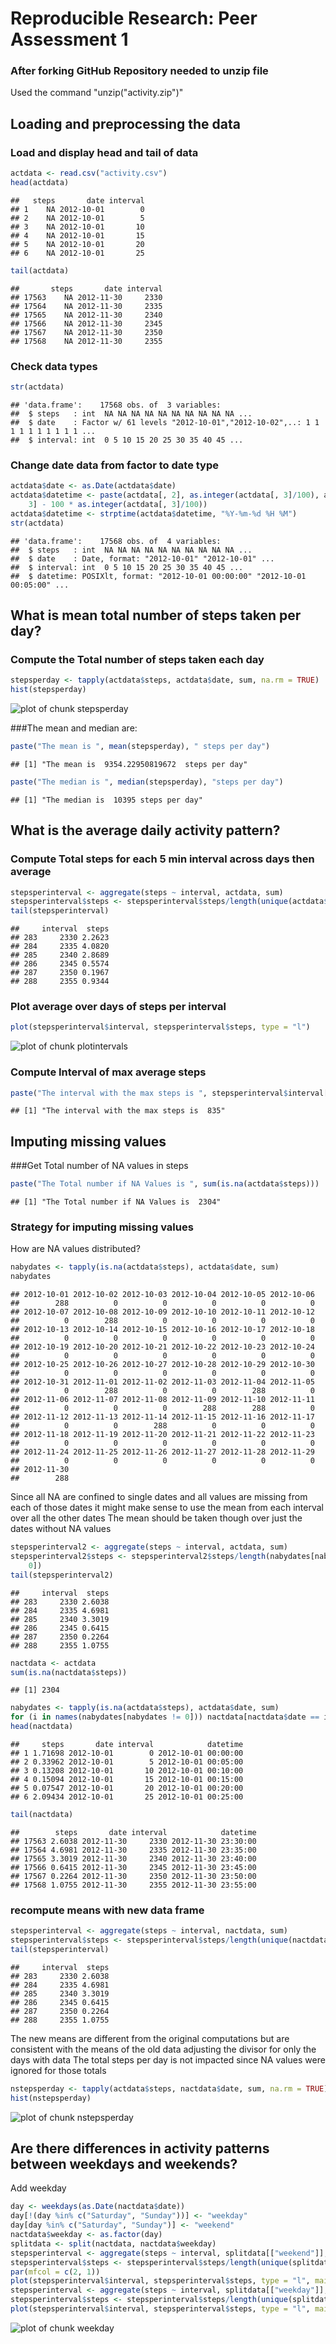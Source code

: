 # Reproducible Research: Peer Assessment 1

### After forking GitHub Repository needed to unzip file

Used the command "unzip("activity.zip")"

## Loading and preprocessing the data

### Load and display head and tail of data

```r
actdata <- read.csv("activity.csv")
head(actdata)
```

```
##   steps       date interval
## 1    NA 2012-10-01        0
## 2    NA 2012-10-01        5
## 3    NA 2012-10-01       10
## 4    NA 2012-10-01       15
## 5    NA 2012-10-01       20
## 6    NA 2012-10-01       25
```

```r
tail(actdata)
```

```
##       steps       date interval
## 17563    NA 2012-11-30     2330
## 17564    NA 2012-11-30     2335
## 17565    NA 2012-11-30     2340
## 17566    NA 2012-11-30     2345
## 17567    NA 2012-11-30     2350
## 17568    NA 2012-11-30     2355
```


### Check data types

```r
str(actdata)
```

```
## 'data.frame':	17568 obs. of  3 variables:
##  $ steps   : int  NA NA NA NA NA NA NA NA NA NA ...
##  $ date    : Factor w/ 61 levels "2012-10-01","2012-10-02",..: 1 1 1 1 1 1 1 1 1 1 ...
##  $ interval: int  0 5 10 15 20 25 30 35 40 45 ...
```


### Change date data from factor to date type

```r
actdata$date <- as.Date(actdata$date)
actdata$datetime <- paste(actdata[, 2], as.integer(actdata[, 3]/100), actdata[, 
    3] - 100 * as.integer(actdata[, 3]/100))
actdata$datetime <- strptime(actdata$datetime, "%Y-%m-%d %H %M")
str(actdata)
```

```
## 'data.frame':	17568 obs. of  4 variables:
##  $ steps   : int  NA NA NA NA NA NA NA NA NA NA ...
##  $ date    : Date, format: "2012-10-01" "2012-10-01" ...
##  $ interval: int  0 5 10 15 20 25 30 35 40 45 ...
##  $ datetime: POSIXlt, format: "2012-10-01 00:00:00" "2012-10-01 00:05:00" ...
```


## What is mean total number of steps taken per day?

### Compute the Total number of steps taken each day


```r
stepsperday <- tapply(actdata$steps, actdata$date, sum, na.rm = TRUE)
hist(stepsperday)
```

![plot of chunk stepsperday](figure/stepsperday.png) 


###The mean and median are:

```r
paste("The mean is ", mean(stepsperday), " steps per day")
```

```
## [1] "The mean is  9354.22950819672  steps per day"
```

```r
paste("The median is ", median(stepsperday), "steps per day")
```

```
## [1] "The median is  10395 steps per day"
```

## What is the average daily activity pattern?

### Compute Total steps for each 5 min interval across days then average


```r
stepsperinterval <- aggregate(steps ~ interval, actdata, sum)
stepsperinterval$steps <- stepsperinterval$steps/length(unique(actdata$date))
tail(stepsperinterval)
```

```
##     interval  steps
## 283     2330 2.2623
## 284     2335 4.0820
## 285     2340 2.8689
## 286     2345 0.5574
## 287     2350 0.1967
## 288     2355 0.9344
```


### Plot average over days of steps per interval


```r
plot(stepsperinterval$interval, stepsperinterval$steps, type = "l")
```

![plot of chunk plotintervals](figure/plotintervals.png) 


### Compute Interval of max average steps


```r
paste("The interval with the max steps is ", stepsperinterval$interval[which.max(stepsperinterval$steps)])
```

```
## [1] "The interval with the max steps is  835"
```


## Imputing missing values

###Get Total number of NA values in steps

```r
paste("The Total number if NA Values is ", sum(is.na(actdata$steps)))
```

```
## [1] "The Total number if NA Values is  2304"
```


### Strategy for imputing missing values

How are NA values distributed?

```r
nabydates <- tapply(is.na(actdata$steps), actdata$date, sum)
nabydates
```

```
## 2012-10-01 2012-10-02 2012-10-03 2012-10-04 2012-10-05 2012-10-06 
##        288          0          0          0          0          0 
## 2012-10-07 2012-10-08 2012-10-09 2012-10-10 2012-10-11 2012-10-12 
##          0        288          0          0          0          0 
## 2012-10-13 2012-10-14 2012-10-15 2012-10-16 2012-10-17 2012-10-18 
##          0          0          0          0          0          0 
## 2012-10-19 2012-10-20 2012-10-21 2012-10-22 2012-10-23 2012-10-24 
##          0          0          0          0          0          0 
## 2012-10-25 2012-10-26 2012-10-27 2012-10-28 2012-10-29 2012-10-30 
##          0          0          0          0          0          0 
## 2012-10-31 2012-11-01 2012-11-02 2012-11-03 2012-11-04 2012-11-05 
##          0        288          0          0        288          0 
## 2012-11-06 2012-11-07 2012-11-08 2012-11-09 2012-11-10 2012-11-11 
##          0          0          0        288        288          0 
## 2012-11-12 2012-11-13 2012-11-14 2012-11-15 2012-11-16 2012-11-17 
##          0          0        288          0          0          0 
## 2012-11-18 2012-11-19 2012-11-20 2012-11-21 2012-11-22 2012-11-23 
##          0          0          0          0          0          0 
## 2012-11-24 2012-11-25 2012-11-26 2012-11-27 2012-11-28 2012-11-29 
##          0          0          0          0          0          0 
## 2012-11-30 
##        288
```


Since all NA are confined to single dates and all values are missing from each of those dates it might make sense to use the mean from each interval over all the other dates
The mean should be taken though over just the dates without NA values


```r
stepsperinterval2 <- aggregate(steps ~ interval, actdata, sum)
stepsperinterval2$steps <- stepsperinterval2$steps/length(nabydates[nabydates == 
    0])
tail(stepsperinterval2)
```

```
##     interval  steps
## 283     2330 2.6038
## 284     2335 4.6981
## 285     2340 3.3019
## 286     2345 0.6415
## 287     2350 0.2264
## 288     2355 1.0755
```




```r
nactdata <- actdata
sum(is.na(nactdata$steps))
```

```
## [1] 2304
```

```r
nabydates <- tapply(is.na(actdata$steps), actdata$date, sum)
for (i in names(nabydates[nabydates != 0])) nactdata[nactdata$date == i, "steps"] <- stepsperinterval2$steps
head(nactdata)
```

```
##     steps       date interval            datetime
## 1 1.71698 2012-10-01        0 2012-10-01 00:00:00
## 2 0.33962 2012-10-01        5 2012-10-01 00:05:00
## 3 0.13208 2012-10-01       10 2012-10-01 00:10:00
## 4 0.15094 2012-10-01       15 2012-10-01 00:15:00
## 5 0.07547 2012-10-01       20 2012-10-01 00:20:00
## 6 2.09434 2012-10-01       25 2012-10-01 00:25:00
```

```r
tail(nactdata)
```

```
##        steps       date interval            datetime
## 17563 2.6038 2012-11-30     2330 2012-11-30 23:30:00
## 17564 4.6981 2012-11-30     2335 2012-11-30 23:35:00
## 17565 3.3019 2012-11-30     2340 2012-11-30 23:40:00
## 17566 0.6415 2012-11-30     2345 2012-11-30 23:45:00
## 17567 0.2264 2012-11-30     2350 2012-11-30 23:50:00
## 17568 1.0755 2012-11-30     2355 2012-11-30 23:55:00
```


### recompute means with new data frame

```r
stepsperinterval <- aggregate(steps ~ interval, nactdata, sum)
stepsperinterval$steps <- stepsperinterval$steps/length(unique(nactdata$date))
tail(stepsperinterval)
```

```
##     interval  steps
## 283     2330 2.6038
## 284     2335 4.6981
## 285     2340 3.3019
## 286     2345 0.6415
## 287     2350 0.2264
## 288     2355 1.0755
```


The new means are different from the original computations but are consistent with the means of the old data adjusting the divisor for only the days with data
The total steps per day is not impacted since NA values were ignored for those totals

```r
nstepsperday <- tapply(actdata$steps, nactdata$date, sum, na.rm = TRUE)
hist(nstepsperday)
```

![plot of chunk nstepsperday](figure/nstepsperday.png) 



## Are there differences in activity patterns between weekdays and weekends?

Add weekday

```r
day <- weekdays(as.Date(nactdata$date))
day[!(day %in% c("Saturday", "Sunday"))] <- "weekday"
day[day %in% c("Saturday", "Sunday")] <- "weekend"
nactdata$weekday <- as.factor(day)
splitdata <- split(nactdata, nactdata$weekday)
stepsperinterval <- aggregate(steps ~ interval, splitdata[["weekend"]], sum)
stepsperinterval$steps <- stepsperinterval$steps/length(unique(splitdata[["weekend"]]$date))
par(mfcol = c(2, 1))
plot(stepsperinterval$interval, stepsperinterval$steps, type = "l", main = "weekend")
stepsperinterval <- aggregate(steps ~ interval, splitdata[["weekday"]], sum)
stepsperinterval$steps <- stepsperinterval$steps/length(unique(splitdata[["weekday"]]$date))
plot(stepsperinterval$interval, stepsperinterval$steps, type = "l", main = "weekday")
```

![plot of chunk weekday](figure/weekday.png) 



